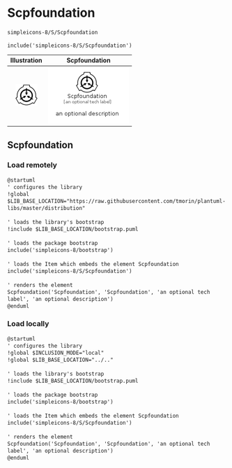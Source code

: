 # Scpfoundation


```text
simpleicons-8/S/Scpfoundation
```

```text
include('simpleicons-8/S/Scpfoundation')
```



| Illustration | Scpfoundation |
| :---: | :---: |
| ![illustration for Illustration](../../simpleicons-8/S/Scpfoundation.png) | ![illustration for Scpfoundation](../../simpleicons-8/S/Scpfoundation.Local.png) |




## Scpfoundation

### Load remotely
```plantuml
@startuml
' configures the library
!global $LIB_BASE_LOCATION="https://raw.githubusercontent.com/tmorin/plantuml-libs/master/distribution"

' loads the library's bootstrap
!include $LIB_BASE_LOCATION/bootstrap.puml

' loads the package bootstrap
include('simpleicons-8/bootstrap')

' loads the Item which embeds the element Scpfoundation
include('simpleicons-8/S/Scpfoundation')

' renders the element
Scpfoundation('Scpfoundation', 'Scpfoundation', 'an optional tech label', 'an optional description')
@enduml
```

### Load locally
```plantuml
@startuml
' configures the library
!global $INCLUSION_MODE="local"
!global $LIB_BASE_LOCATION="../.."

' loads the library's bootstrap
!include $LIB_BASE_LOCATION/bootstrap.puml

' loads the package bootstrap
include('simpleicons-8/bootstrap')

' loads the Item which embeds the element Scpfoundation
include('simpleicons-8/S/Scpfoundation')

' renders the element
Scpfoundation('Scpfoundation', 'Scpfoundation', 'an optional tech label', 'an optional description')
@enduml
```

